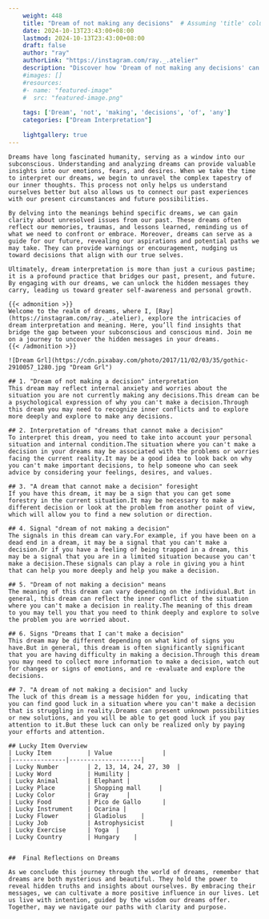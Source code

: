 ```yaml
---
    weight: 448
    title: "Dream of not making any decisions"  # Assuming 'title' column exists
    date: 2024-10-13T23:43:00+08:00
    lastmod: 2024-10-13T23:43:00+08:00
    draft: false
    author: "ray"
    authorLink: "https://instagram.com/ray._.atelier"
    description: "Discover how 'Dream of not making any decisions' can interpret your future and uncover its significant meanings in your life."
    #images: []
    #resources:
    #- name: "featured-image"
    #  src: "featured-image.png"
    
    tags: ['Dream', 'not', 'making', 'decisions', 'of', 'any']
    categories: ["Dream Interpretation"]
    
    lightgallery: true
---
```

    
    Dreams have long fascinated humanity, serving as a window into our subconscious. Understanding and analyzing dreams can provide valuable insights into our emotions, fears, and desires. When we take the time to interpret our dreams, we begin to unravel the complex tapestry of our inner thoughts. This process not only helps us understand ourselves better but also allows us to connect our past experiences with our present circumstances and future possibilities.
    
    By delving into the meanings behind specific dreams, we can gain clarity about unresolved issues from our past. These dreams often reflect our memories, traumas, and lessons learned, reminding us of what we need to confront or embrace. Moreover, dreams can serve as a guide for our future, revealing our aspirations and potential paths we may take. They can provide warnings or encouragement, nudging us toward decisions that align with our true selves.
    
    Ultimately, dream interpretation is more than just a curious pastime; it is a profound practice that bridges our past, present, and future. By engaging with our dreams, we can unlock the hidden messages they carry, leading us toward greater self-awareness and personal growth.
    
    {{< admonition >}}
    Welcome to the realm of dreams, where I, [Ray](https://instagram.com/ray._.atelier), explore the intricacies of dream interpretation and meaning. Here, you’ll find insights that bridge the gap between your subconscious and conscious mind. Join me on a journey to uncover the hidden messages in your dreams.
    {{< /admonition >}}
    
    ![Dream Grl](https://cdn.pixabay.com/photo/2017/11/02/03/35/gothic-2910057_1280.jpg "Dream Grl")
    
    ## 1. "Dream of not making a decision" interpretation
    This dream may reflect internal anxiety and worries about the situation you are not currently making any decisions.This dream can be a psychological expression of why you can't make a decision.Through this dream you may need to recognize inner conflicts and to explore more deeply and explore to make any decisions.
    
    ## 2. Interpretation of "dreams that cannot make a decision"
    To interpret this dream, you need to take into account your personal situation and internal condition.The situation where you can't make a decision in your dreams may be associated with the problems or worries facing the current reality.It may be a good idea to look back on why you can't make important decisions, to help someone who can seek advice by considering your feelings, desires, and values.
    
    ## 3. "A dream that cannot make a decision" foresight
    If you have this dream, it may be a sign that you can get some forestry in the current situation.It may be necessary to make a different decision or look at the problem from another point of view, which will allow you to find a new solution or direction.
    
    ## 4. Signal "dream of not making a decision"
    The signals in this dream can vary.For example, if you have been on a dead end in a dream, it may be a signal that you can't make a decision.Or if you have a feeling of being trapped in a dream, this may be a signal that you are in a limited situation because you can't make a decision.These signals can play a role in giving you a hint that can help you more deeply and help you make a decision.
    
    ## 5. "Dream of not making a decision" means
    The meaning of this dream can vary depending on the individual.But in general, this dream can reflect the inner conflict of the situation where you can't make a decision in reality.The meaning of this dream to you may tell you that you need to think deeply and explore to solve the problem you are worried about.
    
    ## 6. Signs "Dreams that I can't make a decision"
    This dream may be different depending on what kind of signs you have.But in general, this dream is often significantly significant that you are having difficulty in making a decision.Through this dream you may need to collect more information to make a decision, watch out for changes or signs of emotions, and re -evaluate and explore the decisions.
    
    ## 7. "A dream of not making a decision" and lucky
    The luck of this dream is a message hidden for you, indicating that you can find good luck in a situation where you can't make a decision that is struggling in reality.Dreams can present unknown possibilities or new solutions, and you will be able to get good luck if you pay attention to it.But these luck can only be realized only by paying your efforts and attention.
    
    ## Lucky Item Overview
    | Lucky Item          | Value              |
    |---------------|--------------------|
    | Lucky Number        | 2, 13, 14, 24, 27, 30  |
    | Lucky Word          | Humility |
    | Lucky Animal        | Elephant |
    | Lucky Place         | Shopping mall     |
    | Lucky Color         | Gray     |
    | Lucky Food          | Pico de Gallo      |
    | Lucky Instrument    | Ocarina |
    | Lucky Flower        | Gladiolus    |
    | Lucky Job           | Astrophysicist       |
    | Lucky Exercise      | Yoga  |
    | Lucky Country       | Hungary    |
    
    
    ##  Final Reflections on Dreams
    
    As we conclude this journey through the world of dreams, remember that dreams are both mysterious and beautiful. They hold the power to reveal hidden truths and insights about ourselves. By embracing their messages, we can cultivate a more positive influence in our lives. Let us live with intention, guided by the wisdom our dreams offer. Together, may we navigate our paths with clarity and purpose.
    